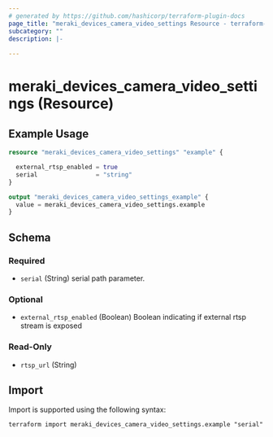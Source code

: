 ```yaml
---
# generated by https://github.com/hashicorp/terraform-plugin-docs
page_title: "meraki_devices_camera_video_settings Resource - terraform-provider-meraki"
subcategory: ""
description: |-
  
---
```


# meraki_devices_camera_video_settings (Resource)



## Example Usage

```terraform
resource "meraki_devices_camera_video_settings" "example" {

  external_rtsp_enabled = true
  serial                = "string"
}

output "meraki_devices_camera_video_settings_example" {
  value = meraki_devices_camera_video_settings.example
}
```

<!-- schema generated by tfplugindocs -->
## Schema

### Required

- `serial` (String) serial path parameter.

### Optional

- `external_rtsp_enabled` (Boolean) Boolean indicating if external rtsp stream is exposed

### Read-Only

- `rtsp_url` (String)

## Import

Import is supported using the following syntax:

```shell
terraform import meraki_devices_camera_video_settings.example "serial"
```
